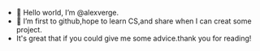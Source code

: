 - 👋 Hello world, I’m @alexverge.
- 👀 I’m first to github,hope to learn CS,and share when I can creat some project.
- It's great that if you could give me some advice.thank you for reading!

